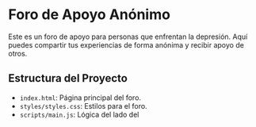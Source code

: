 # Foro de Apoyo Anónimo

Este es un foro de apoyo para personas que enfrentan la depresión. Aquí puedes compartir tus experiencias de forma anónima y recibir apoyo de otros.

## Estructura del Proyecto

- `index.html`: Página principal del foro.
- `styles/styles.css`: Estilos para el foro.
- `scripts/main.js`: Lógica del lado del
